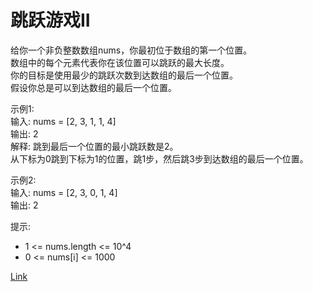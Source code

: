 <h1>跳跃游戏II</h1>

给你一个非负整数数组nums，你最初位于数组的第一个位置。</br>
数组中的每个元素代表你在该位置可以跳跃的最大长度。</br>
你的目标是使用最少的跳跃次数到达数组的最后一个位置。</br>
假设你总是可以到达数组的最后一个位置。</br>

示例1:</br>
输入: nums = [2, 3, 1, 1, 4]</br>
输出: 2</br>
解释: 跳到最后一个位置的最小跳跃数是2。</br>
从下标为0跳到下标为1的位置，跳1步，然后跳3步到达数组的最后一个位置。</br>

示例2:</br>
输入: nums = [2, 3, 0, 1, 4]</br>
输出: 2</br>

提示:
- 1 <= nums.length <= 10^4
- 0 <= nums[i] <= 1000

[Link](https://leetcode.cn/problems/jump-game-ii/)